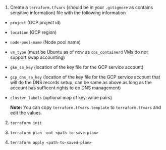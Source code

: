 1. Create a `terraform.tfvars` (should be in your `.gitignore` as contains sensitive information) file with the following information
- `project` (GCP project id)
- `location` (GCP region)
- `node-pool-name` (Node pool name)
- `vm_type` (must be Ubuntu as of now as `cos_containerd` VMs do not support swap accounting)
- `gke_sa_key` (location of the key file for the GCP service account)
- `gcp_dns_sa_key` (location of the key file for the GCP service account that will do the DNS records setup, can be same as above as long as the account has sufficent rights to do DNS management)
- `cluster_labels` (optional map of key-value pairs)

  **Note:** You can copy `terraform.tfvars.template` to `terraform.tfvars` and edit the values.

2. `terraform init`

3. `terraform plan -out <path-to-save-plan>`

4. `terraform apply <path-to-saved-plan>`


